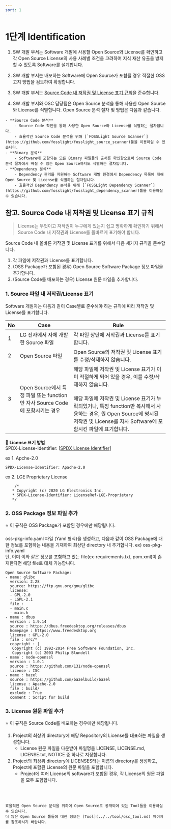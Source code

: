 ```yaml
---
sort: 1
---
```


# 1단계 Identification

1. SW 개발 부서는 Software 개발에 사용할 Open Source와 License를 확인하고 각 Open Source License의 사용 사례별 조건을 고려하여 지식 재산 유출을 방지할 수 있도록 Software를 설계합니다.
   <br>

2. SW 개발 부서는 배포하는 Software에 Open Source가 포함될 경우 적절한 OSS 고지 방법을 검토하여 확정합니다.
   <br>

3. SW 개발 부서는 [Source Code 내 저작권 및 License 표기 규칙](#rule)을 준수합니다.
   <br>

4. SW 개발 부서와 OSC 담당팀은 Open Source 분석을 통해 사용한 Open Source와 License를 식별합니다.
   Open Source 분석 절차 및 방법은 다음과 같습니다.

```note
- **Source Code 분석**
    - Source Code 확인을 통해 사용한 Open Source와 License를 식별하는 절차입니다.
    - 효율적인 Source Code 분석을 위해 [`FOSSLight Source Scanner`](https://github.com/fosslight/fosslight_source_scanner)툴을 이용하실 수 있습니다.
- **Binary 분석**
    - Software에 포함되는 모든 Binary 파일들의 출처를 확인함으로써 Source Code 분석 절차에서 빠질 수 있는 Open Source까지도 식별하는 절차입니다.
- **Dependency 분석**
    - Dependency 관리를 지원하는 Software 개발 환경에서 Dependency 목록에 대해 Open Source 및 License를 식별하는 절차입니다.
    - 효율적인 Dependency 분석을 위해 [`FOSSLight Dependency Scanner`](https://github.com/fosslight/fosslight_dependency_scanner)툴을 이용하실 수 있습니다.
```


## <a name="rule"></a> 참고. Source Code 내 저작권 및 License 표기 규칙

> License는 무엇이고 저작권이 누구에게 있는지 쉽고 명확하게 확인하기 위해서 Source Code 내 저작권과 License를 올바르게 표기해야 합니다. 

Source Code 내 올바른 저작권 및 License 표기를 위해서 다음 세가지 규칙을 준수합니다.      
1. 각 파일에 저작권과 License를 표기합니다.
2. (OSS Package가 포함된 경우) Open Source Software Package 정보 파일을 추가합니다.
3. (Source Code를 배포하는 경우) License 원문 파일을 추가합니다.

### 1. Source 파일 내 저작권/License 표기
Software 개발자는 다음과 같이 Case별로 준수해야 하는 규칙에 따라 저작권 및 License를 표기합니다.

| No  | Case | Rule |
| ------------- | ------------- | ------------- |
| 1 | LG 전자에서 자체 개발한 Source 파일 | 각 파일 상단에 저작권과 License를 표기합니다.  | 
| 2 | Open Source 파일 | Open Source의 저작권 및 License 표기를 수정/삭제하지 않습니다. | 
| 3 | Open Source에서 특정 파일 또는 function만 자사 Source Code에 포함시키는 경우 | 해당 파일에 저작권 및 License 표기가 이미 적절하게 되어 있을 경우, 이를 수정/삭제하지 않습니다. <br><br>해당 파일에 저작권 및 License 표기가 누락되었거나, 특정 function만 복사해서 사용하는 경우, 원 Open Source에 명시된 저작권 및 License를 자사 Software에 포함시킨 파일에 표기합니다.  |  

💁 **License 표기 방법**    
SPDX-License-Identifier: [[SPDX License Identifier](https://spdx.org/licenses/)]     

ex 1. Apche-2.0
```
SPDX-License-Identifier: Apache-2.0
```

ex 2. LGE Proprietary License    
```
    /*    
   * Copyright (c) 2020 LG Electronics Inc.    
   * SPDX-License-Identifier: LicenseRef-LGE-Proprietary      
   */       
```

### 2. OSS Package 정보 파일 추가
⭐ 이 규칙은 OSS Package가 포함된 경우에만 해당됩니다.
<br>
<br>
oss-pkg-info.yaml 파일 (Yaml 형식)을 생성하고, 다음과 같이 OSS Package에 대한 정보를 포함하는 내용을 기재하여 최상단 directory 내 추가합니다. ex) oss-pkg-info.yaml
<br>
단, 이미 이와 같은 정보를 포함하고 있는 file(ex-requirements.txt, pom.xml)이 존재한다면 해당 file로 대체 가능합니다.

```
Open Source Software Package:
- name: glibc
  version: 2.28
  source: https://ftp.gnu.org/gnu/glibc
  license:
  - GPL-2.0
  - LGPL-2.1
  file : 
  - main.c
  - main.h
- name : dbus
  version : 1.9.14
  source : https://dbus.freedesktop.org/releases/dbus
  homepage : https://www.freedesktop.org
  license : GPL-2.0
  file : src/*
  copyright : |
   Copyright (c) 1992-2014 Free Software Foundation, Inc.
   Copyright (c) 2003 Philip Blundell 
- name : node-openssl
  version : 1.0.1
  source : https://github.com/131/node-openssl
  license : ISC
- name : bazel
  source : https://github.com/bazelbuild/bazel
  license : Apache-2.0
  file : build/
  exclude : True
  comment : Script for build
```

### 3. License 원문 파일 추가
⭐ 이 규칙은 Source Code를 배포하는 경우에만 해당됩니다.     

1. Project의 최상위 directory에 해당 Repository의 License를 대표하는 파일을 생성합니다.
    - License 원문 파일을 다운받아 파일명을 LICENSE, LICENSE.md,  LICENSE.txt, NOTICE 중 하나로 지정합니다.
2. Project의 최상위 directory에 LICENSES라는 이름의 directory를 생성하고, Project에 포함된 License의 원문 파일을 포함합니다.
    - Project에 여러 License의 software가 포함된 경우, 각 License의 원문 파일을 모두 포함합니다.


<br>
<br>

```tip
효율적인 Open Source 분석을 위하여 Open Source로 공개되어 있는 Tool들을 이용하실 수 있습니다.
더 많은 Open Source 툴들에 대한 정보는 [Tool](../../tool/osc_tool.md) 페이지를 참조하시기 바랍니다.
```
